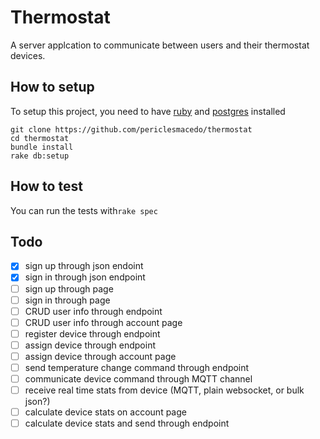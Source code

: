 
# Thermostat

A server applcation to communicate between users and their thermostat devices.

## How to setup
To setup this project, you need to have [ruby](https://rvm.io/rvm/install) and [postgres](https://www.postgresql.org/download/) installed

```
git clone https://github.com/periclesmacedo/thermostat
cd thermostat
bundle install
rake db:setup
```
## How to test

You can run the tests with`rake spec`

## Todo
- [x] sign up through json endoint
- [x] sign in through json endpoint
- [ ] sign up through page
- [ ] sign in through page
- [ ] CRUD user info through endpoint
- [ ] CRUD user info through account page
- [ ] register device through endpoint
- [ ] assign device through endpoint
- [ ] assign device through account page
- [ ] send temperature change command through endpoint
- [ ] communicate device command through MQTT channel
- [ ] receive real time stats from device (MQTT, plain websocket, or bulk json?)
- [ ] calculate device stats on account page
- [ ] calculate device stats and send through endpoint
